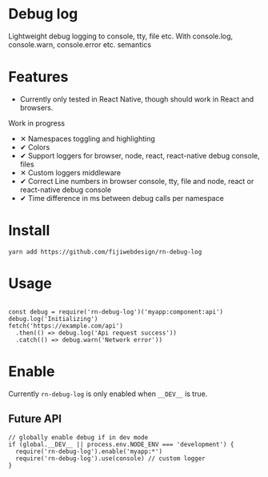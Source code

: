# Debug log

Lightweight debug logging to console, tty, file etc. 
With console.log, console.warn, console.error etc. semantics

# Features

* Currently only tested in React Native, though should work in React and browsers. 

Work in progress

* &#10005; Namespaces toggling and highlighting
* &#10004; Colors
* &#10004; Support loggers for browser, node, react, react-native debug console, files
* &#10005; Custom loggers middleware
* &#10004; Correct Line numbers in browser console, tty, file and node, react or react-native debug console
* &#10004; Time difference in ms between debug calls per namespace

# Install

```
yarn add https://github.com/fijiwebdesign/rn-debug-log
```

# Usage

```

const debug = require('rn-debug-log')('myapp:component:api')
debug.log('Initializing')
fetch('https://example.com/api')
  .then(() => debug.log('Api request success'))
  .catch(() => debug.warn('Network error'))

```

# Enable 

Currently `rn-debug-log` is only enabled when `__DEV__` is true. 

## Future API

```
// globally enable debug if in dev mode
if (global.__DEV__ || process.env.NODE_ENV === 'development') {
  require('rn-debug-log').enable('myapp:*')
  require('rn-debug-log').use(console) // custom logger
}
```

